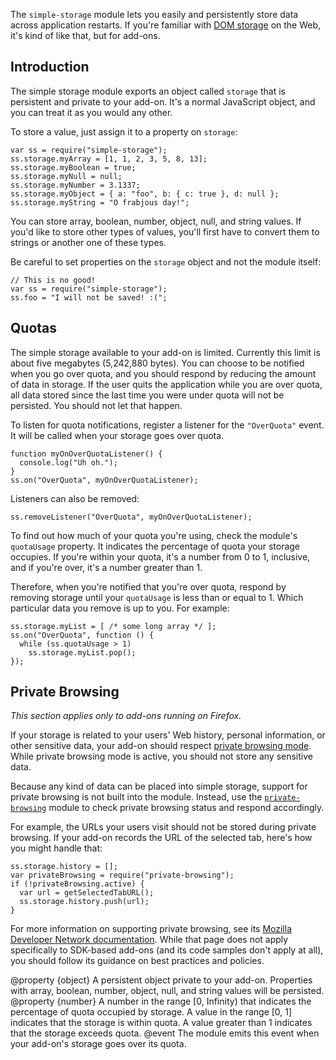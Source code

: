 <!-- This Source Code Form is subject to the terms of the Mozilla Public
   - License, v. 2.0. If a copy of the MPL was not distributed with this
   - file, You can obtain one at http://mozilla.org/MPL/2.0/. -->

The `simple-storage` module lets you easily and persistently store data across
application restarts.  If you're familiar with [DOM storage][] on the Web, it's
kind of like that, but for add-ons.

[DOM storage]: https://developer.mozilla.org/en/DOM/Storage


Introduction
------------

The simple storage module exports an object called `storage` that is persistent
and private to your add-on.  It's a normal JavaScript object, and you can treat
it as you would any other.

To store a value, just assign it to a property on `storage`:

    var ss = require("simple-storage");
    ss.storage.myArray = [1, 1, 2, 3, 5, 8, 13];
    ss.storage.myBoolean = true;
    ss.storage.myNull = null;
    ss.storage.myNumber = 3.1337;
    ss.storage.myObject = { a: "foo", b: { c: true }, d: null };
    ss.storage.myString = "O frabjous day!";

You can store array, boolean, number, object, null, and string values.  If you'd
like to store other types of values, you'll first have to convert them to
strings or another one of these types.

Be careful to set properties on the `storage` object and not the module itself:

    // This is no good!
    var ss = require("simple-storage");
    ss.foo = "I will not be saved! :(";


Quotas
------

The simple storage available to your add-on is limited.  Currently this limit is
about five megabytes (5,242,880 bytes).  You can choose to be notified when you
go over quota, and you should respond by reducing the amount of data in storage.
If the user quits the application while you are over quota, all data stored
since the last time you were under quota will not be persisted.  You should not
let that happen.

To listen for quota notifications, register a listener for the `"OverQuota"`
event.  It will be called when your storage goes over quota.

    function myOnOverQuotaListener() {
      console.log("Uh oh.");
    }
    ss.on("OverQuota", myOnOverQuotaListener);

Listeners can also be removed:

    ss.removeListener("OverQuota", myOnOverQuotaListener);

To find out how much of your quota you're using, check the module's `quotaUsage`
property.  It indicates the percentage of quota your storage occupies.  If
you're within your quota, it's a number from 0 to 1, inclusive, and if you're
over, it's a number greater than 1.

Therefore, when you're notified that you're over quota, respond by removing
storage until your `quotaUsage` is less than or equal to 1.  Which particular
data you remove is up to you.  For example:

    ss.storage.myList = [ /* some long array */ ];
    ss.on("OverQuota", function () {
      while (ss.quotaUsage > 1)
        ss.storage.myList.pop();
    });


Private Browsing
----------------

*This section applies only to add-ons running on Firefox.*

If your storage is related to your users' Web history, personal information, or
other sensitive data, your add-on should respect [private browsing mode][SUMO].
While private browsing mode is active, you should not store any sensitive data.

Because any kind of data can be placed into simple storage, support for private
browsing is not built into the module.  Instead, use the
[`private-browsing`](packages/addon-kit/docs/private-browsing.html) module to
check private browsing status and respond accordingly.

For example, the URLs your users visit should not be stored during private
browsing.  If your add-on records the URL of the selected tab, here's how you
might handle that:

    ss.storage.history = [];
    var privateBrowsing = require("private-browsing");
    if (!privateBrowsing.active) {
      var url = getSelectedTabURL();
      ss.storage.history.push(url);
    }

For more information on supporting private browsing, see its [Mozilla Developer
Network documentation][MDN].  While that page does not apply specifically to
SDK-based add-ons (and its code samples don't apply at all), you should follow
its guidance on best practices and policies.

[SUMO]: http://support.mozilla.com/en-US/kb/Private+Browsing
[MDN]: https://developer.mozilla.org/En/Supporting_private_browsing_mode


<api name="storage">
@property {object}
  A persistent object private to your add-on.  Properties with array, boolean,
  number, object, null, and string values will be persisted.
</api>

<api name="quotaUsage">
@property {number}
  A number in the range [0, Infinity) that indicates the percentage of quota
  occupied by storage.  A value in the range [0, 1] indicates that the storage
  is within quota.  A value greater than 1 indicates that the storage exceeds
  quota.
</api>

<api name="OverQuota">
@event
The module emits this event when your add-on's storage goes over its quota.
</api>

